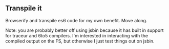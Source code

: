 Transpile it
---

Browserify and transpile es6 code for my own benefit. Move along.

Note: you are probably better off using jsbin because it has built in support for traceur and 6to5 compilers. I'm interested in interacting with the compiled output on the FS, but otherwise I just test things out on jsbin.
